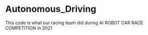 # Autonomous_Driving
This code is what our racing team did during AI ROBOT CAR RACE COMPETITION in 2021
